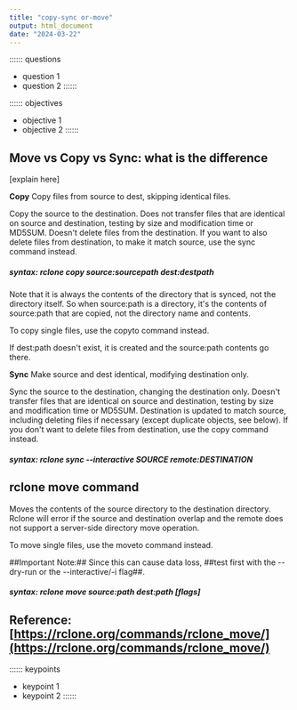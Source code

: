 ```yaml
---
title: "copy-sync or-move"
output: html_document
date: "2024-03-22"
---
```


:::::: questions
 - question 1
 - question 2
::::::

:::::: objectives
 - objective 1
 - objective 2
::::::

## Move vs Copy vs Sync: what is the difference

[explain here]  


**Copy** 
Copy files from source to dest, skipping identical files.

Copy the source to the destination. Does not transfer files that are identical on source and destination, testing by size and modification time or MD5SUM. Doesn't delete files from the destination. If you want to also delete files from destination, to make it match source, use the sync command instead. 

#####  syntax: rclone copy source:sourcepath dest:destpath 

Note that it is always the contents of the directory that is synced, not the directory itself. So when source:path is a directory, it's the contents of source:path that are copied, not the directory name and contents.

To copy single files, use the copyto command instead.

If dest:path doesn't exist, it is created and the source:path contents go there.


**Sync** 
Make source and dest identical, modifying destination only.

Sync the source to the destination, changing the destination only. Doesn't transfer files that are identical on source and destination, testing by size and modification time or MD5SUM. Destination is updated to match source, including deleting files if necessary (except duplicate objects, see below). If you don't want to delete files from destination, use the copy command instead.

##### syntax: rclone sync --interactive SOURCE remote:DESTINATION   


## rclone move command

Moves the contents of the source directory to the destination directory. Rclone will error if the source and destination overlap and the remote does not support a server-side directory move operation.

To move single files, use the moveto command instead.

##Important Note:## Since this can cause data loss, ##test first with the --dry-run or the --interactive/-i flag##.


##### syntax: rclone move source:path dest:path [flags]

## Reference:  [https://rclone.org/commands/rclone_move/](https://rclone.org/commands/rclone_move/)

:::::: keypoints
 - keypoint 1
 - keypoint 2
::::::